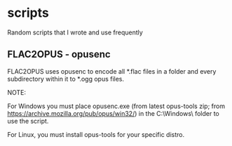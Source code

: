 # scripts
Random scripts that I wrote and use frequently

## FLAC2OPUS - opusenc
FLAC2OPUS uses opusenc to encode all *.flac files in a folder and every subdirectory within it to *.ogg opus files.

NOTE:

For Windows you must place opusenc.exe (from latest opus-tools zip; from https://archive.mozilla.org/pub/opus/win32/) in the C:\Windows\ folder to use the script.


For Linux, you must install opus-tools for your specific distro.
